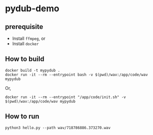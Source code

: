 # pydub-demo
## prerequisite
* Install `ffmpeg`, or
* Install `docker`

## How to build
```
docker build -t mypydub .
docker run -it --rm --entrypoint bash -v $(pwd)/wav:/app/code/wav mypydub
```

Or, 
```
docker run -it --rm --entrypoint "/app/code/init.sh" -v $(pwd)/wav:/app/code/wav mypydub
```

## How to run
```
python3 hello.py --path wav/718786886.373270.wav
```


